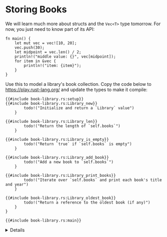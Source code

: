 # Storing Books

We will learn much more about structs and the `Vec<T>` type tomorrow. For now,
you just need to know part of its API:

```rust,editable
fn main() {
    let mut vec = vec![10, 20];
    vec.push(30);
    let midpoint = vec.len() / 2;
    println!("middle value: {}", vec[midpoint]);
    for item in &vec {
        println!("item: {item}");
    }
}
```

Use this to model a library's book collection. Copy the code below to
<https://play.rust-lang.org/> and update the types to make it compile:

```rust,should_panic
{{#include book-library.rs:setup}}
{{#include book-library.rs:Library_new}}
        todo!("Initialize and return a `Library` value")
    }

{{#include book-library.rs:Library_len}}
        todo!("Return the length of `self.books`")
    }

{{#include book-library.rs:Library_is_empty}}
        todo!("Return `true` if `self.books` is empty")
    }

{{#include book-library.rs:Library_add_book}}
        todo!("Add a new book to `self.books`")
    }

{{#include book-library.rs:Library_print_books}}
        todo!("Iterate over `self.books` and print each book's title and year")
    }

{{#include book-library.rs:Library_oldest_book}}
        todo!("Return a reference to the oldest book (if any)")
    }
}

{{#include book-library.rs:main}}
```

<details>
    
[Solution](solutions-morning.md#designing-a-library)

</details>
